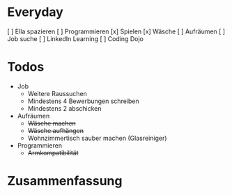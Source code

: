 # Everyday
[  ] Ella spazieren
[  ] Programmieren
[x] Spielen
[x] Wäsche
[  ] Aufräumen
[  ] Job suche
[  ] LinkedIn Learning
[  ] Coding Dojo

# Todos
+ Job
	+ Weitere Raussuchen
	+ Mindestens 4 Bewerbungen schreiben
	+ Mindestens 2 abschicken
+ Aufräumen
	+ ~~Wäsche machen~~
	+ ~~Wäsche aufhängen~~
	+ Wohnzimmertisch sauber machen (Glasreiniger)
+ Programmieren
	+ ~~Armkompatibilität~~

# Zusammenfassung
